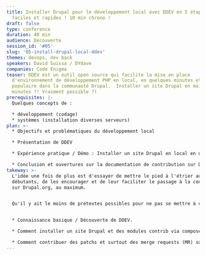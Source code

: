 ```yaml
---
title: Installer Drupal pour le développement local avec DDEV en 5 étapes
  faciles et rapides ! 10 min chrono !
draft: false
type: conference
duration: 40 min
audience: Découverte
session_id: '#05'
slug: '05-install-drupal-local-ddev'
themes: devops, dev back
speakers: David Suissa / DYdave
companies: Code Enigma
teaser: DDEV est un outil open source qui facilite la mise en place
  d'environnement de développement PHP en local, en quelques minutes et
  populaire dans la communauté Drupal.  Installer un site Drupal en moins de 10
  minutes ?! Vraiment possible ?!
prerequisites: |-
  Quelques concepts de :

  * développement (codage)
  * systèmes (installation diverses serveurs)
plan: >-
  * Objectifs et problématiques du développement local

  * Présentation de DDEV

  * Expérience pratique / Démo : Installer un site Drupal en local en quelques étapes faciles et rapides

  * Conclusion et ouvertures sur la documentation de contribution sur Drupal.org et DDEV.
takeway: >-
  L'idée une fois de plus est d'essayer de mettre le pied à l'étrier aux
  débutants, de les encourager et de leur faciliter le passage à la contribution
  sur Drupal.org, au maximum.


  Qu'il y ait le moins de prétextes possibles pour ne pas se mettre à coder sur Drupal.org.


  * Connaissance basique / Découverte de DDEV.

  * Comment installer un site Drupal et des modules contrib via composer.

  * Comment contribuer des patchs et surtout des merge requests (MR) sur Drupal GitLab CI.
---
```

